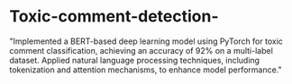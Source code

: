 # Toxic-comment-detection-
"Implemented a BERT-based deep learning model using PyTorch for toxic comment classification, achieving an accuracy of 92% on a multi-label dataset. Applied natural language processing techniques, including tokenization and attention mechanisms, to enhance model performance."
